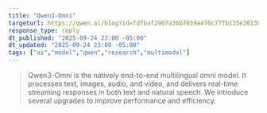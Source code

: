 ```yaml
---
title: "Qwen3-Omni"
targeturl: https://qwen.ai/blog?id=fdfbaf2907a36b7659a470c77fb135e381302028&from=research.research-list
response_type: reply
dt_published: "2025-09-24 23:00 -05:00"
dt_updated: "2025-09-24 23:00 -05:00"
tags: ["ai","model","qwen","research","multimodal"]
---
```


> Qwen3-Omni is the natively end-to-end multilingual omni model. It processes text, images, audio, and video, and delivers real-time streaming responses in both text and natural speech. We introduce several upgrades to improve performance and efficiency.